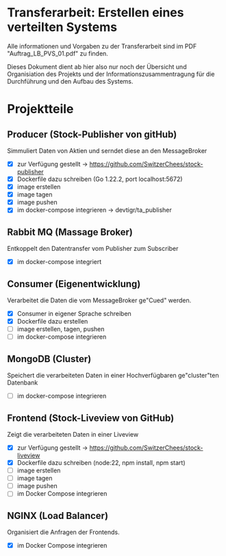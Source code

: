 # Transferarbeit: Erstellen eines verteilten Systems

Alle informationen und Vorgaben zu der Transferarbeit sind im PDF "Auftrag_LB_PVS_01.pdf" zu finden.

Dieses Dokument dient ab hier also nur noch der Übersicht und Organisiation des Projekts und der Informationszusammentragung für die Durchführung und den Aufbau des Systems.

# Projektteile

## Producer (Stock-Publisher von gitHub)

Simmuliert Daten von Aktien und serndet diese an den MessageBroker

- [X] zur Verfügung gestellt -> https://github.com/SwitzerChees/stock-publisher
- [X] Dockerfile dazu schreiben (Go 1.22.2, port localhost:5672)
- [X] image erstellen
- [X] image tagen
- [X] image pushen
- [X] im docker-compose integrieren  -> devtigr/ta_publisher

## Rabbit MQ (Massage Broker)

Entkoppelt den Datentransfer vom Publisher zum Subscriber

- [X] im docker-compose integriert

## Consumer (Eigenentwicklung)

Verarbeitet die Daten die vom MessageBroker ge"Cued" werden.

- [X] Consumer in eigener Sprache schreiben
- [X] Dockerfile dazu erstellen
- [ ] image erstellen, tagen, pushen
- [ ] im docker-compose integrieren

## MongoDB (Cluster)

Speichert die verarbeiteten Daten in einer Hochverfügbaren ge"cluster"ten Datenbank

- [ ] im docker-compose integrieren

## Frontend (Stock-Liveview von GitHub)

Zeigt die verarbeiteten Daten in einer Liveview

- [X] zur Verfügung gestellt -> https://github.com/SwitzerChees/stock-liveview
- [X] Dockerfile dazu schreiben (node:22, npm install, npm start)
- [ ] image erstellen
- [ ] image tagen
- [ ] image pushen
- [ ] im Docker Compose integrieren

## NGINX (Load Balancer)

Organisiert die Anfragen der Frontends.

- [X] im Docker Compose integrieren
